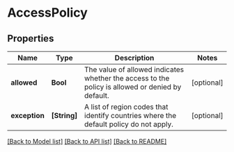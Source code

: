 # AccessPolicy

## Properties
Name | Type | Description | Notes
------------ | ------------- | ------------- | -------------
**allowed** | **Bool** | The value of allowed indicates whether the access to the policy is allowed or denied by default. | [optional] 
**exception** | **[String]** | A list of region codes that identify countries where the default policy do not apply. | [optional] 

[[Back to Model list]](../README.md#documentation-for-models) [[Back to API list]](../README.md#documentation-for-api-endpoints) [[Back to README]](../README.md)



